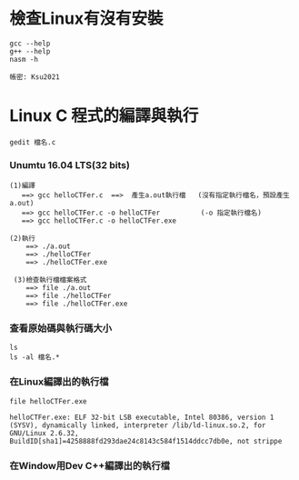 # 檢查Linux有沒有安裝
```
gcc --help
g++ --help
nasm -h
```
```
帳密: Ksu2021
```
# Linux C 程式的編譯與執行
```
gedit 檔名.c
```
### Unumtu 16.04 LTS(32 bits)
```
(1)編譯
   ==> gcc helloCTFer.c  ==>  產生a.out執行檔   (沒有指定執行檔名，預設產生a.out)
   ==> gcc helloCTFer.c -o helloCTFer          (-o 指定執行檔名)
   ==> gcc helloCTFer.c -o helloCTFer.exe

(2)執行
    ==> ./a.out
    ==> ./helloCTFer
    ==> ./helloCTFer.exe
    
 (3)檢查執行檔檔案格式
    ==> file ./a.out
    ==> file ./helloCTFer
    ==> file ./helloCTFer.exe
```
### 查看原始碼與執行碼大小
```
ls
ls -al 檔名.*
```
### 在Linux編譯出的執行檔
```
file helloCTFer.exe 

helloCTFer.exe: ELF 32-bit LSB executable, Intel 80386, version 1 (SYSV), dynamically linked, interpreter /lib/ld-linux.so.2, for GNU/Linux 2.6.32, BuildID[sha1]=4258888fd293dae24c8143c584f1514ddcc7db0e, not strippe
```
### 在Window用Dev C++編譯出的執行檔
```

```
